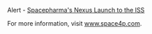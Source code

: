 
Alert - [Spacepharma's Nexus Launch to the ISS](https://www.nasa.gov/multimedia/nasatv/index.html#public) 

For more information, visit www.space4p.com.
